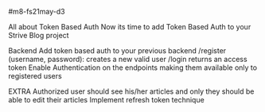 #m8-fs21may-d3

All about Token Based Auth
 Now its time to add Token Based Auth to your Strive Blog project


Backend
    Add token based auth to your previous backend
    /register (username, password): creates a new valid user
    /login returns an access token
    Enable Authentication on the endpoints making them available only to registered users 
    

EXTRA
    Authorized user should see his/her articles and only they should be able to edit their articles
    Implement refresh token technique